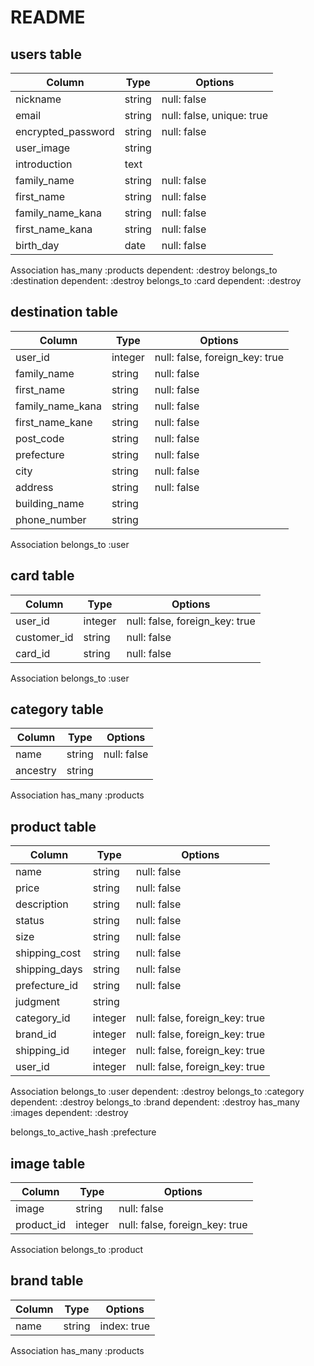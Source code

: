 # README

 ## users table
 
 | Column             | Type                | Options                   |
 |--------------------|---------------------|---------------------------|
 | nickname           | string              | null: false               |
 | email              | string              | null: false, unique: true |
 | encrypted_password | string              | null: false               |
 | user_image         | string              |                           |
 | introduction       | text                |                           |
 | family_name        | string              | null: false               |
 | first_name         | string              | null: false               |
 | family_name_kana   | string              | null: false               |
 | first_name_kana    | string              | null: false               |
 | birth_day          | date                | null: false               |
 
 
 Association
 has_many :products dependent: :destroy
 belongs_to :destination dependent: :destroy
 belongs_to :card dependent: :destroy
 
 
 ## destination table
 | Column	           | Type	               | Options                   |
 |--------------------|---------------------|---------------------------|
 | user_id	           | integer             | null: false, foreign_key: true |
 | family_name	       | string	             | null: false               |
 | first_name	       | string	             | null: false               |
 | family_name_kana	 | string	             | null: false
 | first_name_kane    | string	             | null: false
 | post_code	         | string	             | null: false
 | prefecture	       | string	             | null: false
 | city	             | string	             | null: false
 | address	           | string	             | null: false
 | building_name	     | string	
 | phone_number	     | string	
 
 
 Association
 belongs_to :user
 
 
 ## card table
 | Column	           | Type	               | Options                   |
 |--------------------|---------------------|---------------------------|
 | user_id	           | integer	           | null: false, foreign_key: true
 | customer_id	       | string	             | null: false
 | card_id	           | string	             | null: false
 
 
 Association
 belongs_to :user
 
 ## category table
 | Column	           | Type	               | Options
 |--------------------|---------------------|---------------------------|
 | name	             | string              | null: false
 | ancestry	         | string	
 
 
 Association
 has_many :products
 
 ## product table
 | Column	           | Type	               | Options
 |--------------------|---------------------|---------------------------|
 | name	             | string	             | null: false
 | price	             | string	             | null: false
 | description	       | string	             | null: false
 | status	           | string	             | null: false
 | size	             | string	             | null: false
 | shipping_cost	     | string	             | null: false
 | shipping_days	     | string	             | null: false
 | prefecture_id	     | string	             | null: false
 | judgment	         | string	
 | category_id	       | integer	           | null: false, foreign_key: true
 | brand_id	         | integer	           | null: false, foreign_key: true
 | shipping_id	       | integer	           | null: false, foreign_key: true
 | user_id	           | integer	           | null: false, foreign_key: true
 
 
 Association
 belongs_to :user dependent: :destroy
 belongs_to :category dependent: :destroy
 belongs_to :brand dependent: :destroy
 has_many :images dependent: :destroy
 
 belongs_to_active_hash :prefecture
 
 
 ## image table
 | Column	           | Type	               | Options
 |--------------------|---------------------|---------------------------|
 | image	             | string	             | null: false
 | product_id	       | integer	           | null: false, foreign_key: true
 
 Association
 belongs_to :product
 
 ## brand table
 | Column	           | Type	               | Options
 |--------------------|---------------------|---------------------------|
 | name	             | string	             | index: true 
 
 
 Association
 has_many :products


